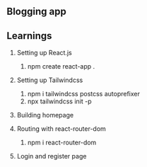 ## Blogging app

## Learnings

1. Setting up React.js

   1. npm create react-app .

2. Setting up Tailwindcss

   1. npm i tailwindcss postcss autoprefixer
   2. npx tailwindcss init -p

3. Building homepage

4. Routing with react-router-dom

   1. npm i react-router-dom

5. Login and register page
